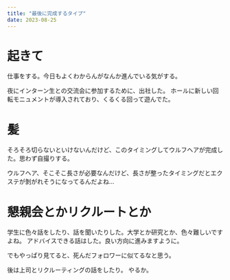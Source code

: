```yaml
---
title: "最後に完成するタイプ"
date: 2023-08-25
---
```


# 起きて
仕事をする。今日もよくわからんがなんか進んでいる気がする。

夜にインターン生との交流会に参加するために、出社した。
ホールに新しい回転モニュメントが導入されており、くるくる回って遊んでた。


# 髪
そろそろ切らないといけないんだけど、このタイミングしてウルフヘアが完成した。思わず自撮りする。

ウルフヘア、そこそこ長さが必要なんだけど、長さが整ったタイミングだとエクステが剝がれそうになってるんだよね...


# 懇親会とかリクルートとか

学生に色々話をしたり、話を聞いたりした。大学とか研究とか、色々難しいですよね。
アドバイスできる話はした。良い方向に進みますように。

でもやっぱり見てると、死んだフォロワーに似てるなと思う。

後は上司とリクルーティングの話をしたり。
やるか。
